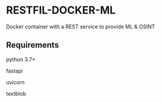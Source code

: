 # RESTFIL-DOCKER-ML
Docker container with a REST service to provide ML &amp; OSINT 

## Requirements
python 3.7+

fastapi

uvicorn

textblob
